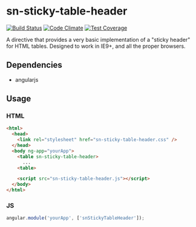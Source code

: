 # sn-sticky-table-header

[![Build Status](https://travis-ci.org/solnetdigital/sn-sticky-table-header.svg?branch=master)](https://travis-ci.org/solnetdigital/sn-sticky-table-header)
[![Code Climate](https://codeclimate.com/github/solnetdigital/sn-sticky-table-header/badges/gpa.svg)](https://codeclimate.com/github/solnetdigital/sn-sticky-table-header) 
[![Test Coverage](https://codeclimate.com/github/solnetdigital/sn-sticky-table-header/badges/coverage.svg)](https://codeclimate.com/github/solnetdigital/sn-sticky-table-header)

A directive that provides a very basic implementation of a "sticky header" for HTML tables. Designed to work in IE9+, and all the proper browsers.

## Dependencies

 - angularjs

## Usage

### HTML

```HTML
<html>
  <head>
    <link rel="stylesheet" href="sn-sticky-table-header.css" />
  </head>
  <body ng-app="yourApp">
    <table sn-sticky-table-header>
      ...
    <table>

    <script src="sn-sticky-table-header.js"></script>
  </body>
</html>
```

### JS

```JavaScript
angular.module('yourApp', ['snStickyTableHeader']);
```
